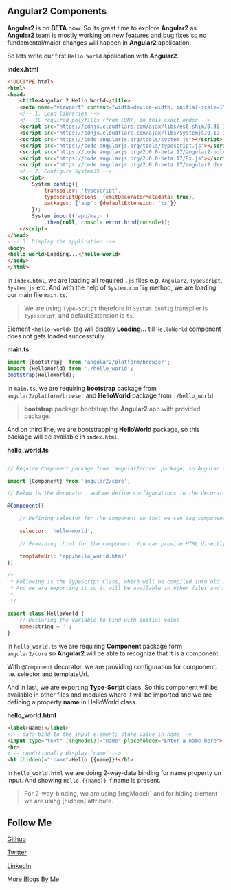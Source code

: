 Angular2 Components
-------------------

**Angular2** is on **BETA** now. So its great time to explore **Angular2** as **Angular2** team is mostly
working on new features and bug fixes so no fundamental/major changes will happen in **Angular2** 
application.

So lets write our first `Hello World` application with **Angular2**.

**index.html**
```HTML
<!DOCTYPE html>
<html>
<head>
    <title>Angular 2 Hello World</title>
    <meta name="viewport" content="width=device-width, initial-scale=1">
    <!-- 1. Load libraries -->
    <!-- IE required polyfills (from CDN), in this exact order -->
    <script src="https://cdnjs.cloudflare.com/ajax/libs/es6-shim/0.35.1/es6-shim.min.js"></script>
    <script src="https://cdnjs.cloudflare.com/ajax/libs/systemjs/0.19.16/system-polyfills.js"></script>
    <script src="https://code.angularjs.org/tools/system.js"></script>
    <script src="https://code.angularjs.org/tools/typescript.js"></script>
    <script src="https://code.angularjs.org/2.0.0-beta.17/angular2-polyfills.js"></script>
    <script src="https://code.angularjs.org/2.0.0-beta.17/Rx.js"></script>
    <script src="https://code.angularjs.org/2.0.0-beta.17/angular2.dev.js"></script>
    <!-- 2. Configure SystemJS -->
    <script>
        System.config({
            transpiler: 'typescript',
            typescriptOptions: {emitDecoratorMetadata: true},
            packages: {'app': {defaultExtension: 'ts'}}
        });
        System.import('app/main')
            .then(null, console.error.bind(console));
    </script>
</head>
<!-- 3. Display the application -->
<body>
<hello-world>Loading...</hello-world>
</body>
</html>
```

In `index.html`, we are loading all required `.js` files e.g. `Angular2`, `TypeScript`, `System.js` etc. And with the
help of `System.config` method, we are loading our main file `main.ts`.

> We are using `Type-Script` therefore in `System.config` transpiler is `typescript`, and defaultExtension is `ts`.

Element `<hello-world>` tag will display **Loading...** till `HelloWorld` component does not gets loaded successfully.

**main.ts**
```JavaScript
import {bootstrap}  from 'angular2/platform/browser';
import {HelloWorld} from './hello_world';
bootstrap(HelloWorld);
```

In `main.ts`, we are requiring **bootstrap** package from `angular2/platform/browser` and **HelloWorld** package from
`./hello_world`.

> **bootstrap** package bootstrap the **Angular2** app with provided package.

And on third line, we are bootstrapping **HelloWorld** package, so this package will be available in `index.html`.

**hello_world.ts**
```JavaScript

// Require Component package from `angular2/core` package, so Angular can recognize that it is a component.

import {Component} from 'angular2/core';

// Below is the decorator, and we define configurations in the decorator for component.

@Component({

    // Defining selector for the component so that we can tag component/directive in .html file to the attached component.
    
    selector: 'hello-world',
    
    // Providing .html for the component. You can provide HTML directly with property template as we do in Angular1.X
    
    templateUrl: 'app/hello_world.html'
})

/*
 * Following is the TypeScript Class, which will be compiled into old JavaScript Class.
 * And we are exporting it so it will be available in other files and modules.
 * 
 */
 
export class HelloWorld {
    // Declaring the variable to bind with initial value
    name:string = '';
}
```

In `hello_world.ts` we are requiring **Component** package form `angular2/core` so **Angular2** will be able to recognize
that it is a component.

With `@Component` decorator, we are providing configuration for component. i.e. selector and templateUrl.

And in last, we are exporting **Type-Script** class. So this component will be available in other files and modules
where it will be imported and we are defining a property **name** in HelloWorld class.

**hello_world.html**
```HTML
<label>Name:</label>
<!-- data-bind to the input element; store value in name -->
<input type="text" [(ngModel)]="name" placeholder="Enter a name here">
<hr>
<!-- conditionally display `name` -->
<h1 [hidden]="!name">Hello {{name}}!</h1>
```

In `hello_world.html` we are doing 2-way-data binding for name property on input. And showing `Hello {{name}}` if 
name is present.

> For 2-way-binding, we are using [(ngModel)] and for hiding element we are using [hidden] attribute.

Follow Me
---
[Github](https://github.com/AmitThakkar)

[Twitter](https://twitter.com/amit_thakkar01)

[LinkedIn](https://in.linkedin.com/in/amitthakkar01)

[More Blogs By Me](https://amitthakkar.github.io/)